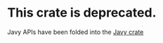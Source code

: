 # This crate is deprecated.

Javy APIs have been folded into the [Javy crate](https://crates.io/crates/javy)
